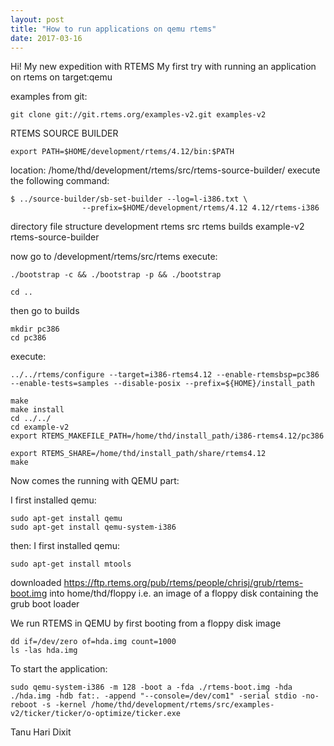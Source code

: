 ```yaml
---
layout: post
title: "How to run applications on qemu rtems"
date: 2017-03-16
---
```

Hi!
My new expedition with RTEMS
My first try with running an application on rtems on target:qemu

examples from git:
```
git clone git://git.rtems.org/examples-v2.git examples-v2
```

RTEMS SOURCE BUILDER
```
export PATH=$HOME/development/rtems/4.12/bin:$PATH
```
location: /home/thd/development/rtems/src/rtems-source-builder/
execute the following command:

```
$ ../source-builder/sb-set-builder --log=l-i386.txt \
                --prefix=$HOME/development/rtems/4.12 4.12/rtems-i386
```

directory file structure
development
	rtems
		src
			rtems
			builds
			example-v2
			rtems-source-builder

now go to /development/rtems/src/rtems
execute:
```
./bootstrap -c && ./bootstrap -p && ./bootstrap
```
```
cd ..
```
then go to builds
```
mkdir pc386
cd pc386
```
execute:
```
../../rtems/configure --target=i386-rtems4.12 --enable-rtemsbsp=pc386 --enable-tests=samples --disable-posix --prefix=${HOME}/install_path

make
make install
cd ../../
cd example-v2
export RTEMS_MAKEFILE_PATH=/home/thd/install_path/i386-rtems4.12/pc386

export RTEMS_SHARE=/home/thd/install_path/share/rtems4.12
make
```
Now comes the running with QEMU part:

I first installed qemu:
```
sudo apt-get install qemu
sudo apt-get install qemu-system-i386
```

then:
I first installed qemu:
```
sudo apt-get install mtools
```

downloaded https://ftp.rtems.org/pub/rtems/people/chrisj/grub/rtems-boot.img into home/thd/floppy
i.e. an image of a floppy disk containing the grub boot loader

We run RTEMS in QEMU by first booting from a floppy disk image

```
dd if=/dev/zero of=hda.img count=1000
ls -las hda.img
```
To start the application:

```
sudo qemu-system-i386 -m 128 -boot a -fda ./rtems-boot.img -hda ./hda.img -hdb fat:. -append "--console=/dev/com1" -serial stdio -no-reboot -s -kernel /home/thd/development/rtems/src/examples-v2/ticker/ticker/o-optimize/ticker.exe
```

Tanu Hari Dixit
